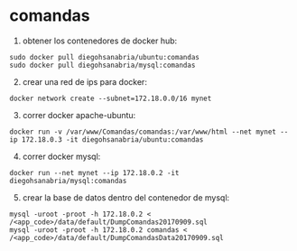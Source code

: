 # comandas

1. obtener los contenedores de docker hub:
```
sudo docker pull diegohsanabria/ubuntu:comandas
sudo docker pull diegohsanabria/mysql:comandas
```

2. crear una red de ips para docker:
```
docker network create --subnet=172.18.0.0/16 mynet
```

3. correr docker apache-ubuntu:
```
docker run -v /var/www/Comandas/comandas:/var/www/html --net mynet --ip 172.18.0.3 -it diegohsanabria/ubuntu:comandas
```

4. correr docker mysql:
```
docker run --net mynet --ip 172.18.0.2 -it diegohsanabria/mysql:comandas
```

5. crear la base de datos dentro del contenedor de mysql:
```
mysql -uroot -proot -h 172.18.0.2 < /<app_code>/data/default/DumpComandas20170909.sql
mysql -uroot -proot -h 172.18.0.2 comandas < /<app_code>/data/default/DumpComandasData20170909.sql
```
